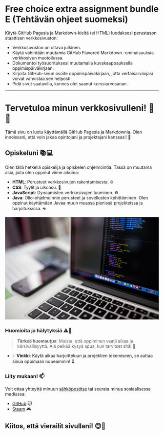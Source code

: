 # Free choice extra assignment bundle E (Tehtävän ohjeet suomeksi)

Käytä GitHub Pagesia ja Markdown-kieltä (ei HTML) luodaksesi perustason staattisen verkkosivuston:

- Verkkosivuston on oltava julkinen. 
- Käytä vähintään muutamia GitHub Flavored Markdown -ominaisuuksia verkkosivun muotoilussa. 
- Dokumentoi työsuorituksesi muutamalla kuvakaappauksella oppimispäiväkirjaan. 
- Kirjoita GitHub-sivun osoite oppimispäiväkirjaan, jotta vertaisarvioijasi voivat vahvistaa sen helposti. 
- Pidä sivut saatavilla, kunnes olet saanut kurssiarvosanan.

---

# Tervetuloa minun verkkosivulleni! 🎉👋

Tämä sivu on luotu käyttämällä GitHub Pagesia ja Markdownia. Olen innoissani, että voin jakaa opintojani ja projektejani kanssasi! 🚀

## Opiskeluni 📚💻

Olen tällä hetkellä opiskelija ja opiskelen ohjelmointia. Tässä on muutama asia, joita olen oppinut viime aikoina:

- **HTML**: Perusteet verkkosivujen rakentamisesta. 🌐
- **CSS**: Tyylit ja ulkoasu. 🎨
- **JavaScript**: Dynaamisten verkkosivujen luominen. ⚙️
- **Java**: Olio-ohjelmoinnin perusteet ja sovellusten kehittäminen. Olen oppinut käyttämään Javaa muun muassa pienissä projekteissa ja harjoituksissa. ☕

![](https://github.com/Samulimv/Samulimv.github.io/blob/main/laptop-2620118_640.jpg)
 <!-- Muista vaihtaa tämä oikeaan kuva-URL:iin -->

### Huomioita ja hälytyksiä ⚠️🚨

> **Tärkeä huomautus:** Muista, että oppiminen vaatii aikaa ja kärsivällisyyttä. Älä pelkää kysyä apua, kun tarvitset sitä! 🤔

- 💡 **Vinkki**: Käytä aikaa harjoitteluun ja projektien tekemiseen, se auttaa sinua oppimaan nopeammin! ⏳

### Liity mukaan! 📫

Voit ottaa yhteyttä minuun [sähköpostitse](mailto:t3vasa03@students.oamk.fi) tai seurata minua sosiaalisessa mediassa:

- [GitHub](https://github.com/Samulimv) 🐱
- [Steam](https://steamcommunity.com/profiles/76561198210148219/) 🎮


## Kiitos, että vierailit sivullani! 😊🌟
